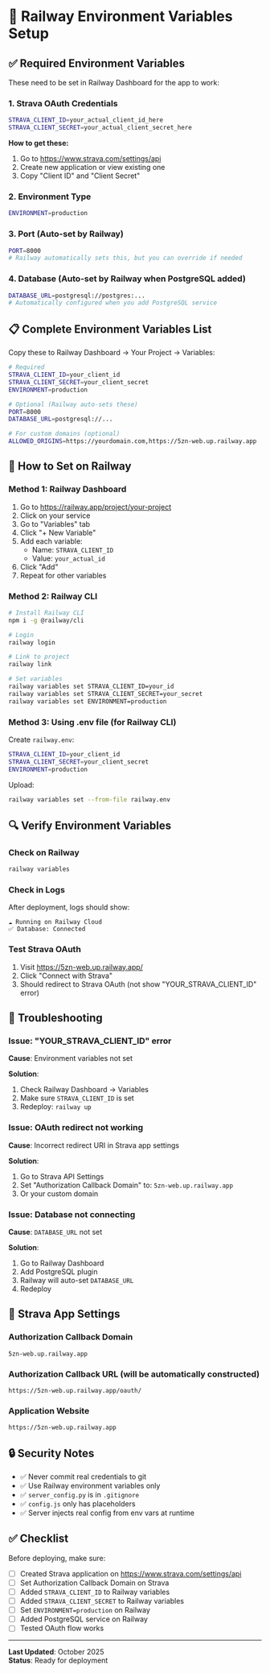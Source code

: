 # 🔐 Railway Environment Variables Setup

## ✅ Required Environment Variables

These need to be set in Railway Dashboard for the app to work:

### 1. Strava OAuth Credentials

```bash
STRAVA_CLIENT_ID=your_actual_client_id_here
STRAVA_CLIENT_SECRET=your_actual_client_secret_here
```

**How to get these:**
1. Go to https://www.strava.com/settings/api
2. Create new application or view existing one
3. Copy "Client ID" and "Client Secret"

### 2. Environment Type

```bash
ENVIRONMENT=production
```

### 3. Port (Auto-set by Railway)

```bash
PORT=8000
# Railway automatically sets this, but you can override if needed
```

### 4. Database (Auto-set by Railway when PostgreSQL added)

```bash
DATABASE_URL=postgresql://postgres:...
# Automatically configured when you add PostgreSQL service
```

## 📋 Complete Environment Variables List

Copy these to Railway Dashboard → Your Project → Variables:

```bash
# Required
STRAVA_CLIENT_ID=your_client_id
STRAVA_CLIENT_SECRET=your_client_secret
ENVIRONMENT=production

# Optional (Railway auto-sets these)
PORT=8000
DATABASE_URL=postgresql://...

# For custom domains (optional)
ALLOWED_ORIGINS=https://yourdomain.com,https://5zn-web.up.railway.app
```

## 🚀 How to Set on Railway

### Method 1: Railway Dashboard

1. Go to https://railway.app/project/your-project
2. Click on your service
3. Go to "Variables" tab
4. Click "+ New Variable"
5. Add each variable:
   - Name: `STRAVA_CLIENT_ID`
   - Value: `your_actual_id`
6. Click "Add"
7. Repeat for other variables

### Method 2: Railway CLI

```bash
# Install Railway CLI
npm i -g @railway/cli

# Login
railway login

# Link to project
railway link

# Set variables
railway variables set STRAVA_CLIENT_ID=your_id
railway variables set STRAVA_CLIENT_SECRET=your_secret
railway variables set ENVIRONMENT=production
```

### Method 3: Using .env file (for Railway CLI)

Create `railway.env`:
```bash
STRAVA_CLIENT_ID=your_client_id
STRAVA_CLIENT_SECRET=your_client_secret
ENVIRONMENT=production
```

Upload:
```bash
railway variables set --from-file railway.env
```

## 🔍 Verify Environment Variables

### Check on Railway
```bash
railway variables
```

### Check in Logs
After deployment, logs should show:
```
☁️ Running on Railway Cloud
✅ Database: Connected
```

### Test Strava OAuth
1. Visit https://5zn-web.up.railway.app/
2. Click "Connect with Strava"
3. Should redirect to Strava OAuth (not show "YOUR_STRAVA_CLIENT_ID" error)

## 🐛 Troubleshooting

### Issue: "YOUR_STRAVA_CLIENT_ID" error

**Cause**: Environment variables not set

**Solution**:
1. Check Railway Dashboard → Variables
2. Make sure `STRAVA_CLIENT_ID` is set
3. Redeploy: `railway up`

### Issue: OAuth redirect not working

**Cause**: Incorrect redirect URI in Strava app settings

**Solution**:
1. Go to Strava API Settings
2. Set "Authorization Callback Domain" to: `5zn-web.up.railway.app`
3. Or your custom domain

### Issue: Database not connecting

**Cause**: `DATABASE_URL` not set

**Solution**:
1. Go to Railway Dashboard
2. Add PostgreSQL plugin
3. Railway will auto-set `DATABASE_URL`
4. Redeploy

## 📝 Strava App Settings

### Authorization Callback Domain
```
5zn-web.up.railway.app
```

### Authorization Callback URL (will be automatically constructed)
```
https://5zn-web.up.railway.app/oauth/
```

### Application Website
```
https://5zn-web.up.railway.app
```

## 🔒 Security Notes

- ✅ Never commit real credentials to git
- ✅ Use Railway environment variables only
- ✅ `server_config.py` is in `.gitignore`
- ✅ `config.js` only has placeholders
- ✅ Server injects real config from env vars at runtime

## ✅ Checklist

Before deploying, make sure:

- [ ] Created Strava application on https://www.strava.com/settings/api
- [ ] Set Authorization Callback Domain on Strava
- [ ] Added `STRAVA_CLIENT_ID` to Railway variables
- [ ] Added `STRAVA_CLIENT_SECRET` to Railway variables
- [ ] Set `ENVIRONMENT=production` on Railway
- [ ] Added PostgreSQL service on Railway
- [ ] Tested OAuth flow works

---

**Last Updated**: October 2025  
**Status**: Ready for deployment


